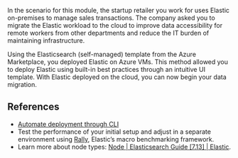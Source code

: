 In the scenario for this module, the startup retailer you work for uses Elastic on-premises to manage sales transactions. The company asked you to migrate the Elastic workload to the cloud to improve data accessibility for remote workers from other departments and reduce the IT burden of maintaining infrastructure. 

Using the Elasticsearch (self-managed) template from the Azure Marketplace, you deployed Elastic on Azure VMs. This method allowed you to deploy Elastic using built-in best practices through an intuitive UI template. With Elastic deployed on the cloud, you can now begin your data migration.

## References

- [Automate deployment through CLI](https://www.elastic.co/guide/en/elastic-stack-deploy/current/azure-arm-template-getting-started.html)
- Test the performance of your initial setup and adjust in a separate environment using [Rally](https://github.com/elastic/rally), Elastic’s macro benchmarking framework.
- Learn more about node types: [Node | Elasticsearch Guide [7.13] | Elastic](https://www.elastic.co/guide/en/elasticsearch/reference/current/modules-node.html).
